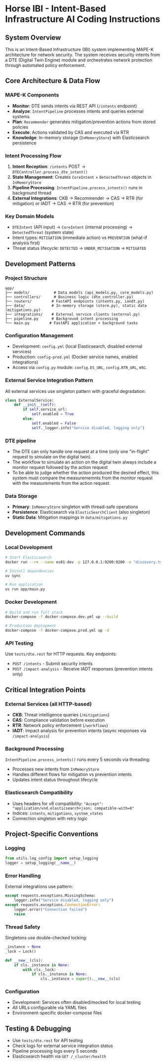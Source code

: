 # Horse IBI - Intent-Based Infrastructure AI Coding Instructions

## System Overview
This is an Intent-Based Infrastructure (IBI) system implementing MAPE-K architecture for network security. The system receives security intents from a DTE (Digital Twin Engine) module and orchestrates network protection through automated policy enforcement.

## Core Architecture & Data Flow

### MAPE-K Components
- **Monitor**: DTE sends intents via REST API (`/intents` endpoint)
- **Analyze**: `IntentPipeline` processes intents and queries external systems
- **Plan**: `Recommender` generates mitigation/prevention actions from stored policies
- **Execute**: Actions validated by CAS and executed via RTR
- **Knowledge**: In-memory storage (`InMemoryStore`) with Elasticsearch persistence

### Intent Processing Flow
1. **Intent Reception**: `/intents` POST → `DTEController.process_dte_intent()`
2. **State Management**: Creates `CoreIntent` + `DetectedThreat` objects in `InMemoryStore`
3. **Pipeline Processing**: `IntentPipeline.process_intents()` runs in background thread
4. **External Integrations**: CKB → Recommender → CAS → RTR (for mitigation) or IADT → CAS → RTR (for prevention)

### Key Domain Models
- `DTEIntent` (API input) → `CoreIntent` (internal processing) → `DetectedThreat` (system state)
- Intent types: `MITIGATION` (immediate action) vs `PREVENTION` (what-if analysis first)
- Threat status lifecycle: `DETECTED` → `UNDER_MITIGATION` → `MITIGATED`

## Development Patterns

### Project Structure
```
app/
├── models/           # Data models (api_models.py, core_models.py)
├── controllers/      # Business logic (dte_controller.py)
├── routers/         # FastAPI endpoints (intents.py, iandt.py)
├── data/            # In-memory storage (store.py), static data (mitigations.py)
├── integrations/    # External service clients (external.py)
├── pipeline.py      # Background intent processing
└── main.py         # FastAPI application + background tasks
```

### Configuration Management
- Development: `config.yml` (local Elasticsearch, disabled external services)
- Production: `config-prod.yml` (Docker service names, enabled integrations)
- Access via `config.py` module: `config.ES_URL`, `config.RTR_URL`, etc.

### External Service Integration Pattern
All external services use singleton pattern with graceful degradation:
```python
class ExternalService:
    def __init__(self):
        if self.service_url:
            self.enabled = True
        else:
            self.enabled = False
            self._logger.info("Service disabled, logging only")
```
### DTE pipeline
- The DTE can only handle one request at a time (only one "in-flight" request to simulate on the digital twin).
- The workflow to simulate an action on the digital twin always include a monitor request followed by the action request
- To be able to judge whether the action produced the desired effect, this system must compare the measurememnts from the monitor request with the measurements from the action request.

### Data Storage
- **Primary**: `InMemoryStore` singleton with thread-safe operations
- **Persistence**: Elasticsearch via `ElasticSearchClient` (also singleton)
- **Static Data**: Mitigation mappings in `data/mitigations.py`

## Development Commands

### Local Development
```bash
# Start Elasticsearch
docker run --rm --name es01-dev -p 127.0.0.1:9200:9200 -e "discovery.type=single-node" -e "xpack.security.enabled=false" elastic/elasticsearch:8.11.0

# Install dependencies
uv sync

# Run application
uv run app/main.py
```

### Docker Development
```bash
# Build and run full stack
docker-compose -f docker-compose.dev.yml up --build

# Production deployment
docker-compose -f docker-compose.prod.yml up -d
```

### API Testing
Use `tests/dte.rest` for HTTP requests. Key endpoints:
- `POST /intents` - Submit security intents
- `POST /impact-analysis` - Receive IADT responses (prevention intents only)

## Critical Integration Points

### External Services (all HTTP-based)
- **CKB**: Threat intelligence queries (`/mitigations`)
- **CAS**: Compliance validation before execution
- **RTR**: Network policy enforcement (`/workflows`)
- **IADT**: Impact analysis for prevention intents (async responses via `/impact-analysis`)

### Background Processing
`IntentPipeline.process_intents()` runs every 5 seconds via threading:
- Processes new intents from `InMemoryStore`
- Handles different flows for mitigation vs prevention intents
- Updates intent status throughout lifecycle

### Elasticsearch Compatibility
- Uses headers for v8 compatibility: `"Accept": "application/vnd.elasticsearch+json; compatible-with=8"`
- Indices: `intents`, `mitigations`, `system_states`
- Connection singleton with retry logic

## Project-Specific Conventions

### Logging
```python
from utils.log_config import setup_logging
logger = setup_logging(__name__)
```

### Error Handling
External integrations use pattern:
```python
except requests.exceptions.MissingSchema:
    logger.info("Service disabled, logging only")
except requests.exceptions.ConnectionError:
    logger.error("Connection failed")
    raise
```

### Thread Safety
Singletons use double-checked locking:
```python
_instance = None
_lock = Lock()

def __new__(cls):
    if cls._instance is None:
        with cls._lock:
            if cls._instance is None:
                cls._instance = super().__new__(cls)
```

### Configuration
- Development: Services often disabled/mocked for local testing
- All URLs configurable via YAML files
- Environment-specific docker-compose files

## Testing & Debugging
- Use `tests/dte.rest` for API testing
- Check logs for external service integration status
- Pipeline processing logs every 5 seconds
- Elasticsearch health via `GET /_cluster/health`
